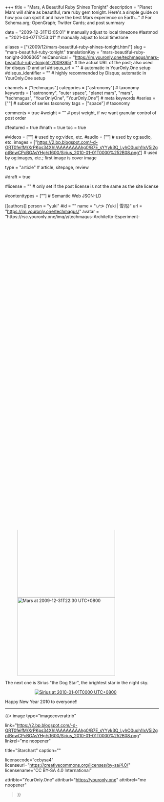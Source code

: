 +++
title = "Mars, A Beautiful Ruby Shines Tonight"
description = "Planet Mars will shine as beautiful, rare ruby gem tonight.  Here's a simple guide on how you can spot it and have the best Mars experience on Earth…"                                                    # For Schema.org; OpenGraph; Twitter Cards; and post summary

date = "2009-12-31T13:05:01"                                        # manually adjust to local timezone
#lastmod = "2021-04-07T17:53:01"                                     # manually adjust to local timezone

aliases = ["/2009/12/mars-beautiful-ruby-shines-tonight.html"]
slug = "mars-beautiful-ruby-tonight"
translationKey = "mars-beautiful-ruby-tonight-2009365"
relCanonical = "https://im.youronly.one/techmagus/mars-beautiful-ruby-tonight-2009365/"                                                   # the actual URL of the post; also used for disqus ID and url
#disqus_url = ""                                                    # automatic in YourOnly.One setup
#disqus_identifier = ""                                             # highly recommended by Disqus; automatic in YourOnly.One setup

channels = ["techmagus"]
categories = ["astronomy"]                                                   # taxonomy
keywords = ["astronomy", "outer space", "planet mars", "mars", "techmagus", "YourOnlyOne", "YourOnly.One"]                                                     # meta keywords
#series = [""]                                                       # subset of series taxonomy
tags = ["space"]                                                         # taxonomy

comments = true
#weight = ""                                                        # post weight, if we want granular control of post order

#featured = true
#math = true
toc = true

#videos = [""]                                                       # used by og:video, etc.
#audio = [""]                                                        # used by og:audio, etc.
images = ["https://2.bp.blogspot.com/-d-GRT0feifM/XrPKps34XhI/AAAAAAAAhg0/B7E_sYYyk3Q_LyhO0uoh1IxV5i2gptBnwCPcBGAsYHg/s1600/Sirius_2010-01-01T0000%252B08.png"]                                                       # used by og:images, etc.; first image is cover image

type = "article"                                                           # article, sitepage, review

#draft = true

#license = ""                                                       # only set if the post license is not the same as the site license

#contenttypes = [""]                                                 # Semantic Web JSON-LD

[[authors]]
  person = "yuki"
  #id = ""
  name = "ᜌᜓᜃᜒ (Yuki | 雪亮)"
  url = "https://im.youronly.one/techmagus/"
  avatar = "https://rsc.youronly.one/img/y/techmagus-Architetto-Esperiment-chimico.webp"
  #rel = "noopener external nofollow"
+++

Last night between 9:30 and 10:00 in the evening, we were staring at the starry skies in front of SM Mall of Asia while reminiscing the things that happened this year 2009 and the 2000 decade. During our conversation, I noticed a big and bright red *star* at first I thought that it was some red light from a communication tower or antennæ.

Inspecting closer (my eyes have zooming capabilities :p ) I noticed that it wasn't what I thought it was and it wasn't twinkling either. I got excited because I knew then that I was looking at humanity's dream - **Planet Mars**!

<!--more-->

And it is my personal dream as well to see Planet Mars this big and bright, in my lifetime of course. If you still remember your Astronomy lessons, Planet Earth and Planet Mars have an *oblong* or elliptical orbit. Secondly, Mars orbit is more elongated than our own planet.

Third, each planet's orbit rotate through space over thousands of years, it makes the distance between the two planets to never exactly repeat again. This makes it rare for the two planets to see each other as close as possible.

The closest ever that Earth and Mars met was back in August of 2003 which hasn't occurred for nearly 60,000 years! Unfortunately, it wasn't as beautiful like yesterday, and will be tonight.

<a href="https://www.plurk.com/Aodhan">Aodhan</a> has this to say, "This is the best ever I've seen of it. It's a ruby!" This was after I micro-blogged about Mars last night, he added, "Seen it maybe over 5 of its showings, this one is downright awesome." (read: <a href="https://www.plurk.com/p/36jx0c">Plurk Thread</a>)

I agree, Planet Mars is a beautiful ruby gem in the night sky today and you shouldn't missed it at all! So without further ado here are the details you need to know.

According to Stellarium, Mars tonight will reach -0.53 magnitude. To give you an idea how bright it is, the brightest star in Earth's night sky - Sirius (part of the constellation *Canis Major*) will be at magnitude -1.45 tonight. So yes, Mars will be that bright you really can not miss it!

How to spot Planet Mars:
<ul class="custom_liststyle omark-black list-red">
  <li>Go out tonight at around 9:30 or 10:30 in the evening and look for the almost Full Moon</li>
  <li>Once you found Moon, look Eastward until you see a bright red "star"</li>
  <li>If instead you saw a bright blue star, that is Sirius, continue searching until you see a bright red "star". Here's a tip: Planets do not twinkle ;)</li>
</ul>

That is Planet Mars, the Planet that has fascinated humanity for æons and filled our dreams with establishing a human civilization on the red planet (or nightmares of an unfriendly Martian race). Planet Mars that many ancients attributed as an omen of an upcoming war, whose name itself came from the god of war "Mars".

Here are some screenshots I took from the Astronomy Free/Libre Open-Source Software **Stellarium**. Note: These screenshots assume that you are facing South which puts East to your left (where you will find Mars).

*Click to enlarge (will open in a new window/tab).*

<figure class="figure_box">
  <div class="block_center blogspot_gallery" style="width: 90%;">
    <div class="separator" style="clear: both;">
      <a href="https://1.bp.blogspot.com/-CLy9FvTFjfw/XrFihfuBCOI/AAAAAAAAhfg/2R2SdJxcMSAA8T_99l0KiCZnxRZN0OcygCPcBGAsYHg/s1600/Planet%2BMars_2009-12-31T2130%252B08.png" imageanchor="1" ><img class="float_left" loading="lazy" alt="Mars at 2009-12-31T21:30 UTC+0800" border="0" src="https://1.bp.blogspot.com/-CLy9FvTFjfw/XrFihfuBCOI/AAAAAAAAhfg/2R2SdJxcMSAA8T_99l0KiCZnxRZN0OcygCPcBGAsYHg/s320/Planet%2BMars_2009-12-31T2130%252B08.png" width="320" height="256" data-original-width="1280" data-original-height="1024" /></a>
      <a href="https://1.bp.blogspot.com/-Ic5-MLcGKCs/XrFihaCvjCI/AAAAAAAAhfg/-qAV4V_7scUPciLV_W_cgLFGTMlh6FnCgCPcBGAsYHg/s1600/Planet%2BMars_2009-12-31T2230%252B08.png" imageanchor="1" ><img loading="lazy" alt="Mars at 2009-12-31T22:30 UTC+0800" border="0" src="https://1.bp.blogspot.com/-Ic5-MLcGKCs/XrFihaCvjCI/AAAAAAAAhfg/-qAV4V_7scUPciLV_W_cgLFGTMlh6FnCgCPcBGAsYHg/s320/Planet%2BMars_2009-12-31T2230%252B08.png" width="320" height="256" data-original-width="1280" data-original-height="1024" /></a>
    </div>
    <div class="float_clear_both"></div>
  </div>
</figure>

The next one is Sirius "the Dog Star", the brightest star in the night sky.

<figure class="figure_box">
  <div class="block_center blogspot_gallery" style="width: 90%;">
    <div class="separator" style="clear: both; text-align: center;"><a href="https://2.bp.blogspot.com/-d-GRT0feifM/XrPKps34XhI/AAAAAAAAhg0/B7E_sYYyk3Q_LyhO0uoh1IxV5i2gptBnwCPcBGAsYHg/s1600/Sirius_2010-01-01T0000%252B08.png" imageanchor="1" style="margin-left: 1em; margin-right: 1em;"><img loading="lazy" alt="Sirius at 2010-01-01T0000 UTC+0800" border="0" src="https://2.bp.blogspot.com/-d-GRT0feifM/XrPKps34XhI/AAAAAAAAhg0/B7E_sYYyk3Q_LyhO0uoh1IxV5i2gptBnwCPcBGAsYHg/s1600/Sirius_2010-01-01T0000%252B08.png" data-original-width="1280" data-original-height="1024" /></a></div>
    <div class="float_clear_both"></div>
  </div>
</figure>

Happy New Year 2010 to everyone!!

-------

{{< image
  type="imagecoverattrib"

  link="https://2.bp.blogspot.com/-d-GRT0feifM/XrPKps34XhI/AAAAAAAAhg0/B7E_sYYyk3Q_LyhO0uoh1IxV5i2gptBnwCPcBGAsYHg/s1600/Sirius_2010-01-01T0000%252B08.png"
  linkrel="me noopener"

  title="Starchart"
  caption=""

  licensecode="ccbysa4"
  licenseurl="https://creativecommons.org/licenses/by-sa/4.0/"
  licensename="CC BY-SA 4.0 International"

  attribto="YourOnly.One"
  attriburl="https://youronly.one"
  attribrel="me noopener"
>}}
